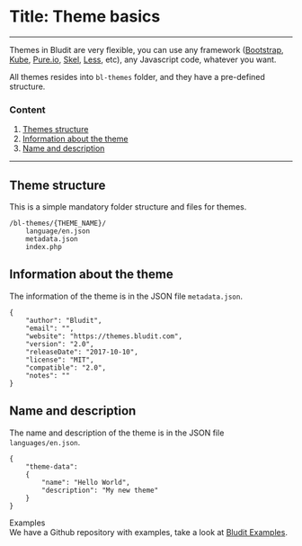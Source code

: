 # Title: Theme basics
<!-- Position: 1 -->
---
Themes in Bludit are very flexible, you can use any framework ([Bootstrap](http://getbootstrap.com/), [Kube](http://imperavi.com/kube/), [Pure.io](purecss.io), [Skel](https://github.com/n33/skel), [Less](http://lesscss.org/), etc), any Javascript code, whatever you want.

All themes resides into `bl-themes` folder, and they have a pre-defined structure.

### Content
1. [Themes structure](#structure)
2. [Information about the theme](#information)
3. [Name and description](#name-description)

---

## <a id="structure"></a> Theme structure
This is a simple mandatory folder structure and files for themes.
```
/bl-themes/{THEME_NAME}/
	language/en.json
	metadata.json
	index.php
```

## <a id="information"></a> Information about the theme
The information of the theme is in the JSON file `metadata.json`.
```
{
	"author": "Bludit",
	"email": "",
	"website": "https://themes.bludit.com",
	"version": "2.0",
	"releaseDate": "2017-10-10",
	"license": "MIT",
	"compatible": "2.0",
	"notes": ""
}
```

## <i id="name-description"></i> Name and description
The name and description of the theme is in the JSON file `languages/en.json`.
```
{
	"theme-data":
	{
		"name": "Hello World",
		"description": "My new theme"
	}
}
```

<div class="note">
<div class="title">Examples</div>
We have a Github repository with examples, take a look at <a href="https://github.com/bludit/examples">Bludit Examples</a>.
</div>